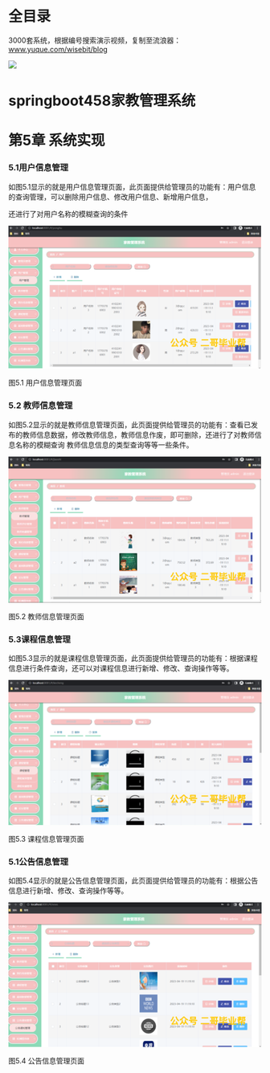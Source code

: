 # 全目录

3000套系统，根据编号搜索演示视频，复制至流浪器：www.yuque.com/wisebit/blog


![](https://bitwise.oss-cn-heyuan.aliyuncs.com/2024/11/06/qq_wechat.png)
# springboot458家教管理系统
# 第5章 系统实现
### 5.1用户信息管理
如图5.1显示的就是用户信息管理页面，此页面提供给管理员的功能有：用户信息的查询管理，可以删除用户信息、修改用户信息、新增用户信息，

还进行了对用户名称的模糊查询的条件

![](/md/blog.016.png)

图5.1 用户信息管理页面
### 5.2 教师信息管理
如图5.2显示的就是教师信息管理页面，此页面提供给管理员的功能有：查看已发布的教师信息数据，修改教师信息，教师信息作废，即可删除，还进行了对教师信息名称的模糊查询 教师信息信息的类型查询等等一些条件。

![](/md/blog.017.png)


图5.2 教师信息管理页面
### 5.3课程信息管理
如图5.3显示的就是课程信息管理页面，此页面提供给管理员的功能有：根据课程信息进行条件查询，还可以对课程信息进行新增、修改、查询操作等等。


![](/md/blog.018.png)

图5.3 课程信息管理页面
### 5.1公告信息管理
如图5.4显示的就是公告信息管理页面，此页面提供给管理员的功能有：根据公告信息进行新增、修改、查询操作等等。


![](/md/blog.019.png)

图5.4 公告信息管理页面



